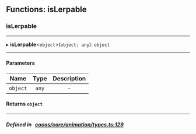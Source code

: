 ## Functions: isLerpable

### isLerpable


___
▸ **isLerpable**<`object`\>(`object: any`): `object`
___


#### Parameters

| Name | Type | Description |
| :------: | :------: | :------: |
| `object` | `any` | - |

#### Returns `object` 
___


##### Defined in &nbsp;   [cocos/core/animation/types.ts:129](https://github.com/cocos-creator/engine/blob/c7bf6b8a9/cocos/core/animation/types.ts#L129)&nbsp;
